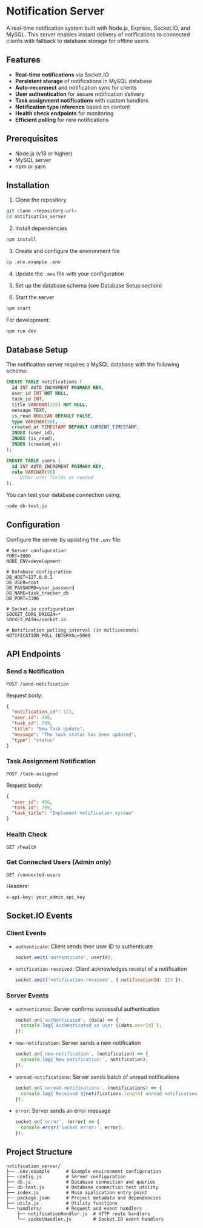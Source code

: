 # Notification Server

A real-time notification system built with Node.js, Express, Socket.IO, and MySQL. This server enables instant delivery of notifications to connected clients with fallback to database storage for offline users.

## Features

- **Real-time notifications** via Socket.IO
- **Persistent storage** of notifications in MySQL database
- **Auto-reconnect** and notification sync for clients
- **User authentication** for secure notification delivery
- **Task assignment notifications** with custom handlers
- **Notification type inference** based on content
- **Health check endpoints** for monitoring
- **Efficient polling** for new notifications

## Prerequisites

- Node.js (v18 or higher)
- MySQL server
- npm or yarn

## Installation

1. Clone the repository
```bash
git clone <repository-url>
cd notification_server
```

2. Install dependencies
```bash
npm install
```

3. Create and configure the environment file
```bash
cp .env.example .env
```

4. Update the `.env` file with your configuration

5. Set up the database schema (see Database Setup section)

6. Start the server
```bash
npm start
```

For development:
```bash
npm run dev
```

## Database Setup

The notification server requires a MySQL database with the following schema:

```sql
CREATE TABLE notifications (
  id INT AUTO_INCREMENT PRIMARY KEY,
  user_id INT NOT NULL,
  task_id INT,
  title VARCHAR(255) NOT NULL,
  message TEXT,
  is_read BOOLEAN DEFAULT FALSE,
  type VARCHAR(50),
  created_at TIMESTAMP DEFAULT CURRENT_TIMESTAMP,
  INDEX (user_id),
  INDEX (is_read),
  INDEX (created_at)
);

CREATE TABLE users (
  id INT AUTO_INCREMENT PRIMARY KEY,
  role VARCHAR(50)
  -- Other user fields as needed
);
```

You can test your database connection using:

```bash
node db-test.js
```

## Configuration

Configure the server by updating the `.env` file:

```
# Server configuration
PORT=3000
NODE_ENV=development

# Database configuration
DB_HOST=127.0.0.1
DB_USER=root
DB_PASSWORD=your_password
DB_NAME=task_tracker_db
DB_PORT=3306

# Socket.io configuration
SOCKET_CORS_ORIGIN=*
SOCKET_PATH=/socket.io

# Notification polling interval (in milliseconds)
NOTIFICATION_POLL_INTERVAL=5000
```

## API Endpoints

### Send a Notification

```
POST /send-notification
```

Request body:
```json
{
  "notification_id": 123,
  "user_id": 456,
  "task_id": 789,
  "title": "New Task Update",
  "message": "The task status has been updated",
  "type": "status"
}
```

### Task Assignment Notification

```
POST /task-assigned
```

Request body:
```json
{
  "user_id": 456,
  "task_id": 789,
  "task_title": "Implement notification system"
}
```

### Health Check

```
GET /health
```

### Get Connected Users (Admin only)

```
GET /connected-users
```

Headers:
```
x-api-key: your_admin_api_key
```

## Socket.IO Events

### Client Events

- `authenticate`: Client sends their user ID to authenticate
  ```javascript
  socket.emit('authenticate', userId);
  ```

- `notification-received`: Client acknowledges receipt of a notification
  ```javascript
  socket.emit('notification-received', { notificationId: 123 });
  ```

### Server Events

- `authenticated`: Server confirms successful authentication
  ```javascript
  socket.on('authenticated', (data) => {
    console.log(`Authenticated as user ${data.userId}`);
  });
  ```

- `new-notification`: Server sends a new notification
  ```javascript
  socket.on('new-notification', (notification) => {
    console.log('New notification:', notification);
  });
  ```

- `unread-notifications`: Server sends batch of unread notifications
  ```javascript
  socket.on('unread-notifications', (notifications) => {
    console.log(`Received ${notifications.length} unread notifications`);
  });
  ```

- `error`: Server sends an error message
  ```javascript
  socket.on('error', (error) => {
    console.error('Socket error:', error);
  });
  ```

## Project Structure

```
notification_server/
├── .env.example      # Example environment configuration
├── config.js         # Server configuration
├── db.js             # Database connection and queries
├── db-test.js        # Database connection test utility
├── index.js          # Main application entry point
├── package.json      # Project metadata and dependencies
├── utils.js          # Utility functions
└── handlers/         # Request and event handlers
    ├── notificationHandler.js  # HTTP route handlers
    └── socketHandler.js        # Socket.IO event handlers
```
